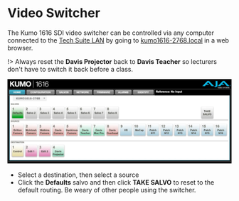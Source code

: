<!-- Document links. Please put all links here to make broken link checking easier. -->
[av-panels]: /av-panels.md
[clearcom]: /clearcom.md
[control-room]: /control-room.md
[dante]: /dante.md
[edit-rooms]: /edit-rooms.md
[lan]: /lan.md
[machine-room]: /machine-room.md
[mtl]: /mtl.md
[video-switcher]: /video-switcher.md
[workshop]: /workshop.md
[helpdesk]: https://sites.google.com/umich.edu/pat/helpdesk
[training]: https://sites.google.com/umich.edu/pat/training

# Video Switcher

The Kumo 1616 SDI video switcher can be controlled via any computer connected to the [Tech Suite LAN][lan] by going to [kumo1616-2768.local](http://kumo1616-2768.local/) in a web browser.

!> Always reset the **Davis Projector** back to **Davis Teacher** so lecturers don't have to switch it back before a class.

![](/_media/kumo-ui.webp)

- Select a destination, then select a source
- Click the **Defaults** salvo and then click **TAKE SALVO** to reset to the default routing. Be weary of other people using the switcher.